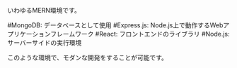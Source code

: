 いわゆるMERN環境です。

#MongoDB: データベースとして使用
#Express.js: Node.js上で動作するWebアプリケーションフレームワーク
#React: フロントエンドのライブラリ
#Node.js: サーバーサイドの実行環境

このような環境で、モダンな開発をすることが可能です。